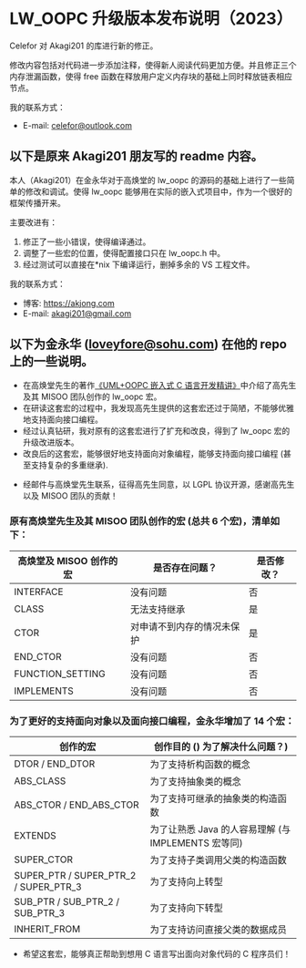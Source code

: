 LW_OOPC 升级版本发布说明（2023）
=========================

Celefor 对 Akagi201 的库进行新的修正。

修改内容包括对代码进一步添加注释，使得新人阅读代码更加方便。并且修正三个内存泄漏函数，使得 free 函数在释放用户定义内存块的基础上同时释放链表相应节点。

我的联系方式：
* E-mail: <celefor@outlook.com>

## 以下是原来 Akagi201 朋友写的 readme 内容。

本人（Akagi201）在金永华对于高焕堂的 lw_oopc 的源码的基础上进行了一些简单的修改和调试。使得 lw_oopc 能够用在实际的嵌入式项目中，作为一个很好的框架传播开来。

主要改进有：
1. 修正了一些小错误，使得编译通过。
2. 调整了一些宏的位置，使得配置接口只在 lw_oopc.h 中。
3. 经过测试可以直接在*nix 下编译运行，删掉多余的 VS 工程文件。

我的联系方式：
* 博客: <https://akjong.com>
* E-mail: <akagi201@gmail.com>

## 以下为金永华 (loveyfore@sohu.com) 在他的 repo 上的一些说明。

* 在高焕堂先生的著作[《UML+OOPC 嵌入式 C 语言开发精讲》](doc/UML+OOPC嵌入式C语言开发精讲.pdf)中介绍了高先生及其 MISOO 团队创作的 lw_oopc 宏。
* 在研读这套宏的过程中，我发现高先生提供的这套宏还过于简陋，不能够优雅地支持面向接口编程。
* 经过认真钻研，我对原有的这套宏进行了扩充和改良，得到了 lw_oopc 宏的升级改进版本。
* 改良后的这套宏，能够很好地支持面向对象编程，能够支持面向接口编程 (甚至支持复杂的多重继承).

- 经邮件与高焕堂先生联系，征得高先生同意，以 LGPL 协议开源，感谢高先生以及 MISOO 团队的贡献！


### 原有高焕堂先生及其 MISOO 团队创作的宏 (总共 6 个宏)，清单如下：

高焕堂及 MISOO 创作的宏 | 是否存在问题？| 是否修改？
---- | ---- | ----- 
INTERFACE | 没有问题 | 否
CLASS | 无法支持继承 | 是
CTOR | 对申请不到内存的情况未保护 | 是
END_CTOR | 没有问题 | 否
FUNCTION_SETTING | 没有问题 | 否
IMPLEMENTS | 没有问题 | 否

### 为了更好的支持面向对象以及面向接口编程，金永华增加了 14 个宏：

创作的宏 | 创作目的 () 为了解决什么问题？)
---- | ----
DTOR / END_DTOR | 为了支持析构函数的概念
ABS_CLASS | 为了支持抽象类的概念
ABS_CTOR / END_ABS_CTOR | 为了支持可继承的抽象类的构造函数
EXTENDS | 为了让熟悉 Java 的人容易理解 (与 IMPLEMENTS 宏等同)
SUPER_CTOR | 为了支持子类调用父类的构造函数
SUPER_PTR / SUPER_PTR_2 / SUPER_PTR_3 | 为了支持向上转型
SUB_PTR / SUB_PTR_2 / SUB_PTR_3 | 为了支持向下转型
INHERIT_FROM | 为了支持访问直接父类的数据成员

* 希望这套宏，能够真正帮助到想用 C 语言写出面向对象代码的 C 程序员们！

